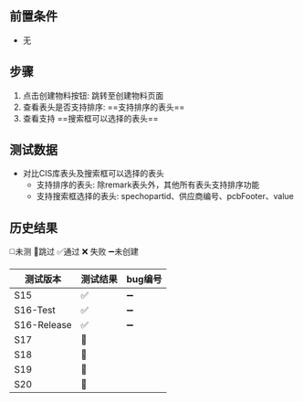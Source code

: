 
## 前置条件

- 无

## 步骤

1. 点击创建物料按钮: 跳转至创建物料页面
2. 查看表头是否支持排序:  ==支持排序的表头== 
3. 查看支持 ==搜索框可以选择的表头==

## 测试数据

- 对比CIS库表头及搜索框可以选择的表头
	- 支持排序的表头: 除remark表头外，其他所有表头支持排序功能
	- 支持搜索框选择的表头: spechopartid、供应商编号、pcbFooter、value

## 历史结果
 ◻️未测    🚫跳过     ✅通过    ❌ 失败     ➖未创建
 
| 测试版本 | 测试结果 | bug编号 |
| ---- | ---- | ---- |
| S15 | ✅ | ➖ |
| S16-Test | ✅ | ➖ |
| S16-Release | ✅ | ➖ |
| S17 | 🚫 |  |
| S18 | 🚫 |  |
| S19 | 🚫 |  |
| S20 | 🚫 |  |


